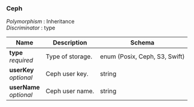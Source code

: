 
<a name="ceph"></a>
### Ceph
*Polymorphism* : Inheritance  
*Discriminator* : type


|Name|Description|Schema|
|---|---|---|
|**type**  <br>*required*|Type of storage.|enum (Posix, Ceph, S3, Swift)|
|**userKey**  <br>*optional*|Ceph user key.|string|
|**userName**  <br>*optional*|Ceph user name.|string|



